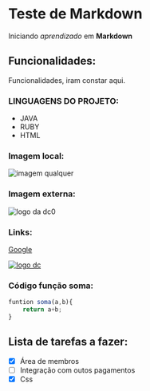 # Teste de Markdown
Iniciando *aprendizado* em **Markdown**
 
## Funcionalidades:
Funcionalidades, iram constar aqui.


### LINGUAGENS DO PROJETO:

* JAVA
*  RUBY
* HTML

### Imagem local:
![imagem qualquer](logoamarelo.jpg)

### Imagem externa:
![logo da dc0](https://logosmarcas.net/wp-content/uploads/2020/08/DC-Emblema.png)

### Links:
[Google](https://www.google.com)


[![logo dc](https://logosmarcas.net/wp-content/uploads/2020/08/DC-Emblema.png)](https://github.com/Luiz-Felipe12)

### Código função soma:

```javascript
funtion soma(a,b){
    return a+b;
}
```

## Lista de tarefas a fazer:

- [x] Área de membros
- [ ] Integração com outos pagamentos
- [x] Css